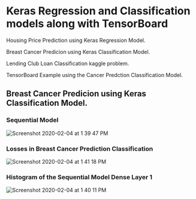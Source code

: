 # Keras Regression and Classification models along with TensorBoard

Housing Price Prediction using Keras Regression Model.

Breast Cancer Predicion using Keras Classification Model.

Lending Club Loan Classification kaggle problem.

TensorBoard Example using the Cancer Predction Classification Model.

## Breast Cancer Predicion using Keras Classification Model.

### Sequential Model 
![Screenshot 2020-02-04 at 1 39 47 PM](https://user-images.githubusercontent.com/35381035/73726042-acca8580-4754-11ea-98b4-16138d3840c8.png)

### Losses in Breast Cancer Prediction Classification
![Screenshot 2020-02-04 at 1 41 18 PM](https://user-images.githubusercontent.com/35381035/73725763-172ef600-4754-11ea-8dee-00c39e468604.png)

### Histogram of the Sequential Model Dense Layer 1 
![Screenshot 2020-02-04 at 1 40 11 PM](https://user-images.githubusercontent.com/35381035/73725836-3cbbff80-4754-11ea-8425-42c2b1eae928.png)
